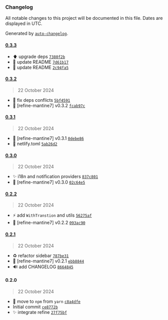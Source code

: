 ### Changelog

All notable changes to this project will be documented in this file. Dates are displayed in UTC.

Generated by [`auto-changelog`](https://github.com/CookPete/auto-changelog).

#### [0.3.3](https://github.com/bonniss/refine-mantine-v7/compare/0.3.2...0.3.3)

- ⬆️ upgrade deps [`7380f2b`](https://github.com/bonniss/refine-mantine-v7/commit/7380f2be3d9d2af9ccc4a2273b365ef3257dc6da)
- 📝 update README [`7d61b17`](https://github.com/bonniss/refine-mantine-v7/commit/7d61b173e4febb09f7fa078e3b907634f7de0b71)
- 📝 update README [`2c94fa5`](https://github.com/bonniss/refine-mantine-v7/commit/2c94fa5231a2b731829bb5daa29c54a10e9f657c)

#### [0.3.2](https://github.com/bonniss/refine-mantine-v7/compare/0.3.1...0.3.2)

> 22 October 2024

- 📌 fix deps conflicts [`5bf4591`](https://github.com/bonniss/refine-mantine-v7/commit/5bf45919171098d2f6b3c09c66457e02b27ce255)
- 🔖 [refine-mantine7] v0.3.2 [`fcab97c`](https://github.com/bonniss/refine-mantine-v7/commit/fcab97c6dbca49a35188e83dc5cce7a96488c33f)

#### [0.3.1](https://github.com/bonniss/refine-mantine-v7/compare/0.3.0...0.3.1)

> 22 October 2024

- 🔖 [refine-mantine7] v0.3.1 [`0debe86`](https://github.com/bonniss/refine-mantine-v7/commit/0debe862f27e9d26aee783f32dc33654d1d7ab01)
- 🚀 netlify.toml [`5ab26d2`](https://github.com/bonniss/refine-mantine-v7/commit/5ab26d2f04c918f13712179934d1937cb9946d0d)

#### [0.3.0](https://github.com/bonniss/refine-mantine-v7/compare/0.2.2...0.3.0)

> 22 October 2024

- ✨ i18n and notification providers [`837c801`](https://github.com/bonniss/refine-mantine-v7/commit/837c801db0b29427df5bc843c91dd2a5a0c57eaf)
- 🔖 [refine-mantine7] v0.3.0 [`02c64e5`](https://github.com/bonniss/refine-mantine-v7/commit/02c64e55949d7641f6fdf265dd265033465ad8bd)

#### [0.2.2](https://github.com/bonniss/refine-mantine-v7/compare/0.2.1...0.2.2)

> 22 October 2024

- ⚡️ add `WithTranstion` and utils [`56275af`](https://github.com/bonniss/refine-mantine-v7/commit/56275af149cc2aeb4d547bcf9cac2e7b72c162d0)
- 🔖 [refine-mantine7] v0.2.2 [`093ac90`](https://github.com/bonniss/refine-mantine-v7/commit/093ac90ea310dea5f9f76b50738c59fd78654053)

#### [0.2.1](https://github.com/bonniss/refine-mantine-v7/compare/0.2.0...0.2.1)

> 22 October 2024

- ♻️ refactor sidebar [`787be31`](https://github.com/bonniss/refine-mantine-v7/commit/787be3163c52b4e7c042792aa9b3c76c6962805e)
- 🔖 [refine-mantine7] v0.2.1 [`ebb8844`](https://github.com/bonniss/refine-mantine-v7/commit/ebb8844154d1fc4e2c41096a0f31d66e1bca0eb2)
- 🔊 add CHANGELOG [`8664845`](https://github.com/bonniss/refine-mantine-v7/commit/8664845c2f2484e3c5af1f9e64f8d119802440bb)

#### 0.2.0

> 22 October 2024

- 🔨 move to `npm` from `yarn` [`c8a4dfe`](https://github.com/bonniss/refine-mantine-v7/commit/c8a4dfe4d7f611b06142a0929e27c6a81ba4deae)
- Initial commit [`ce8772b`](https://github.com/bonniss/refine-mantine-v7/commit/ce8772b9c51d75304b9b66c01a981d2082bf7f8a)
- ✨ integrate refine [`27f75bf`](https://github.com/bonniss/refine-mantine-v7/commit/27f75bf157169132bc44bcbd3a5de04e9f4bd5e3)
